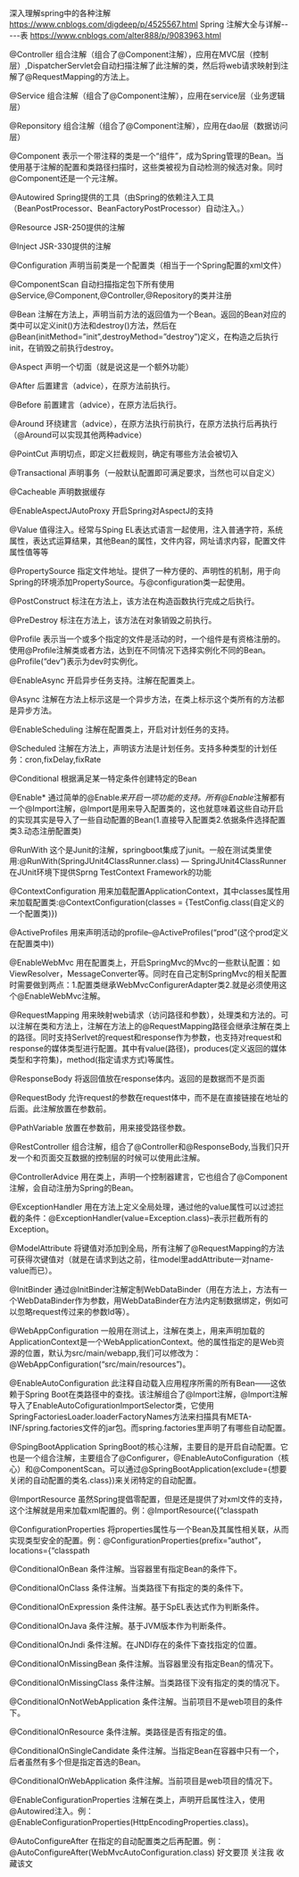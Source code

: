 深入理解spring中的各种注解
https://www.cnblogs.com/digdeep/p/4525567.html
Spring 注解大全与详解-----表
https://www.cnblogs.com/alter888/p/9083963.html

@Controller	组合注解（组合了@Component注解），应用在MVC层（控制层）,DispatcherServlet会自动扫描注解了此注解的类，然后将web请求映射到注解了@RequestMapping的方法上。

@Service	组合注解（组合了@Component注解），应用在service层（业务逻辑层）

@Reponsitory	组合注解（组合了@Component注解），应用在dao层（数据访问层）

@Component	表示一个带注释的类是一个“组件”，成为Spring管理的Bean。当使用基于注解的配置和类路径扫描时，这些类被视为自动检测的候选对象。同时@Component还是一个元注解。

@Autowired	Spring提供的工具（由Spring的依赖注入工具（BeanPostProcessor、BeanFactoryPostProcessor）自动注入。）

@Resource	JSR-250提供的注解

@Inject	JSR-330提供的注解

@Configuration	声明当前类是一个配置类（相当于一个Spring配置的xml文件）

@ComponentScan	自动扫描指定包下所有使用@Service,@Component,@Controller,@Repository的类并注册

@Bean	注解在方法上，声明当前方法的返回值为一个Bean。返回的Bean对应的类中可以定义init()方法和destroy()方法，然后在@Bean(initMethod=”init”,destroyMethod=”destroy”)定义，在构造之后执行init，在销毁之前执行destroy。

@Aspect	声明一个切面（就是说这是一个额外功能）

@After	后置建言（advice），在原方法前执行。

@Before	前置建言（advice），在原方法后执行。

@Around	环绕建言（advice），在原方法执行前执行，在原方法执行后再执行（@Around可以实现其他两种advice）

@PointCut	声明切点，即定义拦截规则，确定有哪些方法会被切入

@Transactional	声明事务（一般默认配置即可满足要求，当然也可以自定义）

@Cacheable	声明数据缓存

@EnableAspectJAutoProxy	开启Spring对AspectJ的支持

@Value	值得注入。经常与Sping EL表达式语言一起使用，注入普通字符，系统属性，表达式运算结果，其他Bean的属性，文件内容，网址请求内容，配置文件属性值等等

@PropertySource	指定文件地址。提供了一种方便的、声明性的机制，用于向Spring的环境添加PropertySource。与@configuration类一起使用。

@PostConstruct	标注在方法上，该方法在构造函数执行完成之后执行。

@PreDestroy	标注在方法上，该方法在对象销毁之前执行。

@Profile	表示当一个或多个指定的文件是活动的时，一个组件是有资格注册的。使用@Profile注解类或者方法，达到在不同情况下选择实例化不同的Bean。@Profile(“dev”)表示为dev时实例化。

@EnableAsync	开启异步任务支持。注解在配置类上。

@Async	注解在方法上标示这是一个异步方法，在类上标示这个类所有的方法都是异步方法。

@EnableScheduling	注解在配置类上，开启对计划任务的支持。

@Scheduled	注解在方法上，声明该方法是计划任务。支持多种类型的计划任务：cron,fixDelay,fixRate

@Conditional	根据满足某一特定条件创建特定的Bean

@Enable*	通过简单的@Enable*来开启一项功能的支持。所有@Enable*注解都有一个@Import注解，@Import是用来导入配置类的，这也就意味着这些自动开启的实现其实是导入了一些自动配置的Bean(1.直接导入配置类2.依据条件选择配置类3.动态注册配置类)

@RunWith	这个是Junit的注解，springboot集成了junit。一般在测试类里使用:@RunWith(SpringJUnit4ClassRunner.class) — SpringJUnit4ClassRunner在JUnit环境下提供Sprng TestContext Framework的功能

@ContextConfiguration	用来加载配置ApplicationContext，其中classes属性用来加载配置类:@ContextConfiguration(classes = {TestConfig.class(自定义的一个配置类)})

@ActiveProfiles	用来声明活动的profile–@ActiveProfiles(“prod”(这个prod定义在配置类中))

@EnableWebMvc	用在配置类上，开启SpringMvc的Mvc的一些默认配置：如ViewResolver，MessageConverter等。同时在自己定制SpringMvc的相关配置时需要做到两点：1.配置类继承WebMvcConfigurerAdapter类2.就是必须使用这个@EnableWebMvc注解。

@RequestMapping	用来映射web请求（访问路径和参数），处理类和方法的。可以注解在类和方法上，注解在方法上的@RequestMapping路径会继承注解在类上的路径。同时支持Serlvet的request和response作为参数，也支持对request和response的媒体类型进行配置。其中有value(路径)，produces(定义返回的媒体类型和字符集)，method(指定请求方式)等属性。

@ResponseBody	将返回值放在response体内。返回的是数据而不是页面

@RequestBody	允许request的参数在request体中，而不是在直接链接在地址的后面。此注解放置在参数前。

@PathVariable	放置在参数前，用来接受路径参数。

@RestController	组合注解，组合了@Controller和@ResponseBody,当我们只开发一个和页面交互数据的控制层的时候可以使用此注解。

@ControllerAdvice	用在类上，声明一个控制器建言，它也组合了@Component注解，会自动注册为Spring的Bean。

@ExceptionHandler	用在方法上定义全局处理，通过他的value属性可以过滤拦截的条件：@ExceptionHandler(value=Exception.class)–表示拦截所有的Exception。

@ModelAttribute	将键值对添加到全局，所有注解了@RequestMapping的方法可获得次键值对（就是在请求到达之前，往model里addAttribute一对name-value而已）。

@InitBinder	通过@InitBinder注解定制WebDataBinder（用在方法上，方法有一个WebDataBinder作为参数，用WebDataBinder在方法内定制数据绑定，例如可以忽略request传过来的参数Id等）。

@WebAppConfiguration	一般用在测试上，注解在类上，用来声明加载的ApplicationContext是一个WebApplicationContext。他的属性指定的是Web资源的位置，默认为src/main/webapp,我们可以修改为：@WebAppConfiguration(“src/main/resources”)。

@EnableAutoConfiguration	此注释自动载入应用程序所需的所有Bean——这依赖于Spring Boot在类路径中的查找。该注解组合了@Import注解，@Import注解导入了EnableAutoCofigurationImportSelector类，它使用SpringFactoriesLoader.loaderFactoryNames方法来扫描具有META-INF/spring.factories文件的jar包。而spring.factories里声明了有哪些自动配置。

@SpingBootApplication	SpringBoot的核心注解，主要目的是开启自动配置。它也是一个组合注解，主要组合了@Configurer，@EnableAutoConfiguration（核心）和@ComponentScan。可以通过@SpringBootApplication(exclude={想要关闭的自动配置的类名.class})来关闭特定的自动配置。

@ImportResource	虽然Spring提倡零配置，但是还是提供了对xml文件的支持，这个注解就是用来加载xml配置的。例：@ImportResource({“classpath

@ConfigurationProperties	将properties属性与一个Bean及其属性相关联，从而实现类型安全的配置。例：@ConfigurationProperties(prefix=”authot”，locations={“classpath

@ConditionalOnBean	条件注解。当容器里有指定Bean的条件下。

@ConditionalOnClass	条件注解。当类路径下有指定的类的条件下。

@ConditionalOnExpression	条件注解。基于SpEL表达式作为判断条件。

@ConditionalOnJava	条件注解。基于JVM版本作为判断条件。

@ConditionalOnJndi	条件注解。在JNDI存在的条件下查找指定的位置。

@ConditionalOnMissingBean	条件注解。当容器里没有指定Bean的情况下。

@ConditionalOnMissingClass	条件注解。当类路径下没有指定的类的情况下。

@ConditionalOnNotWebApplication	条件注解。当前项目不是web项目的条件下。

@ConditionalOnResource	条件注解。类路径是否有指定的值。

@ConditionalOnSingleCandidate	条件注解。当指定Bean在容器中只有一个，后者虽然有多个但是指定首选的Bean。

@ConditionalOnWebApplication	条件注解。当前项目是web项目的情况下。

@EnableConfigurationProperties	注解在类上，声明开启属性注入，使用@Autowired注入。例：@EnableConfigurationProperties(HttpEncodingProperties.class)。

@AutoConfigureAfter	在指定的自动配置类之后再配置。例：@AutoConfigureAfter(WebMvcAutoConfiguration.class)
好文要顶 关注我 收藏该文    
